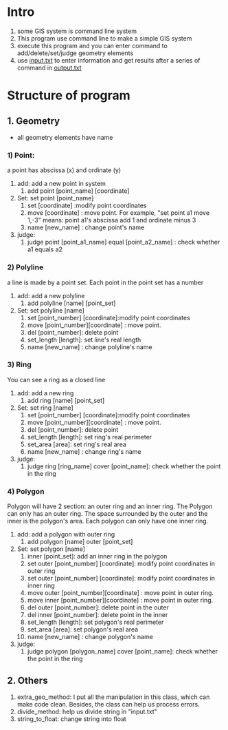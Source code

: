 # Intro

1. some GIS system is command line system
2. This program use command line to make a simple GIS system
3. execute this program and you can enter command to add/delete/set/judge geometry elements
4. use [input.txt](https://github.com/DOHZH/work-of-C-/blob/29f37aca8fbc5334d372476980818cdaafdd5864/GIS_SYSTEM/input.txt) to enter information and get results after a series of command in [output.txt](https://github.com/DOHZH/work-of-C-/blob/29f37aca8fbc5334d372476980818cdaafdd5864/GIS_SYSTEM/output.txt)

# Structure of program

## 1. Geometry

+ all geometry elements have name

### 1) Point: 

a point has abscissa (x) and ordinate (y)

1. add: add a new point in system
   1. add point [point_name] [coordinate]
2. Set: set point [point_name]
   1. set [coordinate\] :modify point coordinates
   2. move [coordinate] : move point. For example, "set point a1 move 1,-3" means: point a1's abscissa add 1 and ordinate minus 3
   3. name [new_name] : change point's name 
3. judge: 
   1. judge point [point_a1_name] equal [point_a2_name] : check whether a1 equals a2

### 2) Polyline

a line is made by a point set. Each point in the point set has a number 

1. add: add a new polyline
   1.  add polyline [name] [point_set]
2. Set: set polyline [name]
   1. set [point_number] [coordinate]:modify point coordinates
   2. move [point_number]\[coordinate] : move point. 
   3. del [point_number]: delete point
   4. set_length [length]: set line's real length
   5. name [new_name] : change polyline's name 

### 3) Ring

You can see a ring as a closed line

1. add: add a new ring
   1.  add ring [name] [point_set]
2. Set: set ring [name]
   1. set [point_number] [coordinate]:modify point coordinates
   2. move [point_number]\[coordinate] : move point. 
   3. del [point_number]: delete point
   4. set_length [length]: set ring's real perimeter
   5. set_area [area]: set ring's real area
   6. name [new_name] : change ring's name
3. judge: 
   1. judge ring [ring_name] cover [point_name]: check whether the point in the ring

### 4) Polygon

Polygon will have 2 section: an outer ring and an inner ring. The Polygon can only has an outer ring. The space surrounded by the outer and the inner is the polygon's area. Each polygon can only have one inner ring.

1. add: add a polygon with outer ring
   1. add polygon [name] outer [point_set]
2. Set: set polygon [name]
   1. inner [point_set]: add an inner ring in the polygon
   2. set outer [point_number] [coordinate]: modify point coordinates in outer ring
   3. set outer [point_number] [coordinate]: modify point coordinates in inner ring
   4. move outer [point_number]\[coordinate] : move point in outer ring.
   5. move inner [point_number]\[coordinate] : move point in outer ring.
   6. del outer [point_number]: delete point in the outer
   7. del inner [point_number]: delete point in the inner
   8. set_length [length]: set polygon's real perimeter
   9. set_area [area]: set polygon's real area
   10. name [new_name] : change polygon's name
3. judge: 
   1. judge polygon [polygon_name] cover [point_name]: check whether the point in the ring

## 2. Others

1. extra_geo_method: I put all the manipulation in this class, which can make code clean. Besides, the class can help us process errors.
2. divide_method: help us divide string in "input.txt"
2. string_to_float: change string into float